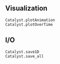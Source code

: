 ## Visualization

```@docs
Catalyst.plotAnimation
Catalyst.plotOverTime
```

## I/O
```@docs
Catalyst.save1D
Catalyst.save_all
```

